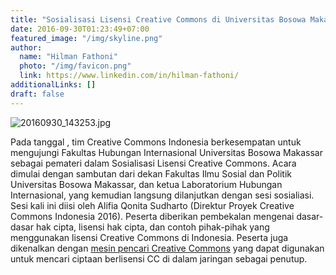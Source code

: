 ```yaml
---
title: "Sosialisasi Lisensi Creative Commons di Universitas Bosowa Makassar"
date: 2016-09-30T01:23:49+07:00
featured_image: "/img/skyline.png"
author:
  name: "Hilman Fathoni"
  photo: "/img/favicon.png"
  link: https://www.linkedin.com/in/hilman-fathoni/
additionalLinks: []
draft: false
---
```


<img src="../../uploads/20160930_143253.jpg" alt="20160930_143253.jpg" class="img-fluid w-sm-50 float-sm-end ms-sm-5 mt-2 mb-4">

Pada tanggal , tim Creative Commons Indonesia berkesempatan untuk mengujungi Fakultas Hubungan Internasional Universitas Bosowa Makassar sebagai pemateri dalam Sosialisasi Lisensi Creative Commons. Acara dimulai dengan sambutan dari dekan Fakultas Ilmu Sosial dan Politik Universitas Bosowa Makassar, dan ketua Laboratorium Hubungan Internasional, yang kemudian langsung dilanjutkan dengan sesi sosialiasi. Sesi kali ini diisi oleh Alifia Qonita Sudharto (Direktur Proyek Creative Commons Indonesia 2016). Peserta diberikan pembekalan mengenai dasar-dasar hak cipta, lisensi hak cipta, dan contoh pihak-pihak yang menggunakan lisensi Creative Commons di Indonesia. Peserta juga dikenalkan dengan [mesin pencari Creative Commons](http://search.creativecommons.org/) yang dapat digunakan untuk mencari ciptaan berlisensi CC di dalam jaringan sebagai penutup.